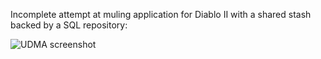 
Incomplete attempt at muling application for Diablo II with a shared stash backed by a SQL repository:

![UDMA screenshot](https://raw.github.com/awh/udma/master/doc/screenshot.png)


